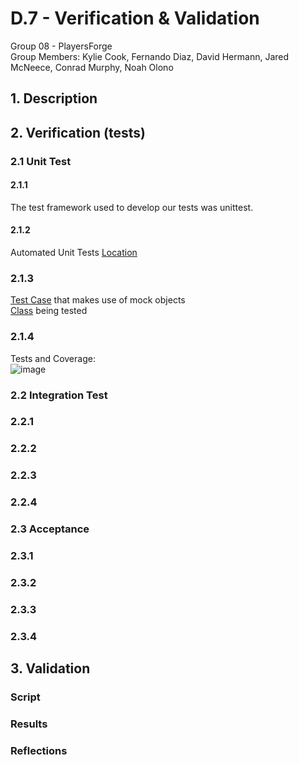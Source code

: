 # D.7 - Verification & Validation

Group 08 - PlayersForge\
Group Members: Kylie Cook, Fernando Diaz, David Hermann, Jared McNeece, Conrad Murphy, Noah Olono

## 1. Description

## 2. Verification (tests)

  ### 2.1 Unit Test

  #### 2.1.1 
  The test framework used to develop our tests was unittest.

  #### 2.1.2
  Automated Unit Tests [Location](https://github.com/KylieNCook/players-forge/blob/main/playersforge/tests.py)

  ### 2.1.3
  [Test Case](https://github.com/KylieNCook/players-forge/blob/main/playersforge/tests.py#L18) that makes use of mock objects\
  [Class](https://github.com/KylieNCook/players-forge/blob/main/playersforge/app.py#L12) being tested

  ### 2.1.4
  Tests and Coverage:\
  ![image](https://user-images.githubusercontent.com/78190024/115133848-16ccf480-9fc0-11eb-8114-ab0accbb4c50.png)

  ### 2.2 Integration Test
  
  ### 2.2.1
  ### 2.2.2
  ### 2.2.3
  ### 2.2.4
  
  ### 2.3 Acceptance
  
  ### 2.3.1
  ### 2.3.2
  ### 2.3.3
  ### 2.3.4
  
## 3. Validation

  ### Script
  ### Results
  ### Reflections
